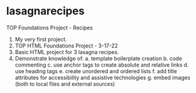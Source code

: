 # lasagnarecipes
TOP Foundations Project - Recipes

1. My very first project.
2. TOP HTML Foundations Project - 3-17-22
3. Basic HTML project for 3 lasagna recipes.
4. Demonstrate knowledge of:
	a. template boilerplate creation
	b. code commenting
	c. use anchor tags to create absolute and relative links
	d. use heading tags
	e. create unordered and ordered lists
	f. add title attributes for accessibility and assistive technologies
	g. embed images (both to local files and external sources)
